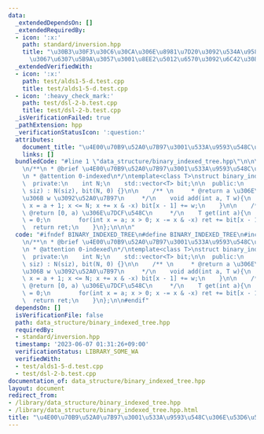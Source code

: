 ```yaml
---
data:
  _extendedDependsOn: []
  _extendedRequiredBy:
  - icon: ':x:'
    path: standard/inversion.hpp
    title: "\u30B3\u30F3\u30C6\u30CA\u306E\u8981\u7D20\u3092\u534A\u958B\u533A\u9593\
      \u3067\u6307\u5B9A\u3057\u3001\u8EE2\u5012\u6570\u3092\u6C42\u3081\u308B"
  _extendedVerifiedWith:
  - icon: ':x:'
    path: test/alds1-5-d.test.cpp
    title: test/alds1-5-d.test.cpp
  - icon: ':heavy_check_mark:'
    path: test/dsl-2-b.test.cpp
    title: test/dsl-2-b.test.cpp
  _isVerificationFailed: true
  _pathExtension: hpp
  _verificationStatusIcon: ':question:'
  attributes:
    document_title: "\u4E00\u70B9\u52A0\u7B97\u3001\u533A\u9593\u548C\u306E\u53D6\u5F97"
    links: []
  bundledCode: "#line 1 \"data_structure/binary_indexed_tree.hpp\"\n\n\n#include <vector>\n\
    \n/**\n * @brief \u4E00\u70B9\u52A0\u7B97\u3001\u533A\u9593\u548C\u306E\u53D6\u5F97\
    \n * @attention 0-indexed\n*/\ntemplate<class T>\nstruct binary_indexed_tree{\n\
    \  private:\n    int N;\n    std::vector<T> bit;\n\n  public:\n    binary_indexed_tree(int\
    \ siz) : N(siz), bit(N, 0) {}\n\n    /** \n     * @return a \u306E\u4F4D\u7F6E\
    \u306B w \u3092\u52A0\u7B97\n     */\n    void add(int a, T w){\n        for(int\
    \ x = a + 1; x <= N; x += x & -x) bit[x - 1] += w;\n    }\n\n    /** \n     *\
    \ @return [0, a) \u306E\u7DCF\u548C\n     */\n    T get(int a){\n        T ret\
    \ = 0;\n        for(int x = a; x > 0; x -= x & -x) ret += bit[x - 1];\n      \
    \  return ret;\n    }\n};\n\n\n"
  code: "#ifndef BINARY_INDEXED_TREE\n#define BINARY_INDEXED_TREE\n#include <vector>\n\
    \n/**\n * @brief \u4E00\u70B9\u52A0\u7B97\u3001\u533A\u9593\u548C\u306E\u53D6\u5F97\
    \n * @attention 0-indexed\n*/\ntemplate<class T>\nstruct binary_indexed_tree{\n\
    \  private:\n    int N;\n    std::vector<T> bit;\n\n  public:\n    binary_indexed_tree(int\
    \ siz) : N(siz), bit(N, 0) {}\n\n    /** \n     * @return a \u306E\u4F4D\u7F6E\
    \u306B w \u3092\u52A0\u7B97\n     */\n    void add(int a, T w){\n        for(int\
    \ x = a + 1; x <= N; x += x & -x) bit[x - 1] += w;\n    }\n\n    /** \n     *\
    \ @return [0, a) \u306E\u7DCF\u548C\n     */\n    T get(int a){\n        T ret\
    \ = 0;\n        for(int x = a; x > 0; x -= x & -x) ret += bit[x - 1];\n      \
    \  return ret;\n    }\n};\n\n#endif"
  dependsOn: []
  isVerificationFile: false
  path: data_structure/binary_indexed_tree.hpp
  requiredBy:
  - standard/inversion.hpp
  timestamp: '2023-06-07 01:31:26+09:00'
  verificationStatus: LIBRARY_SOME_WA
  verifiedWith:
  - test/alds1-5-d.test.cpp
  - test/dsl-2-b.test.cpp
documentation_of: data_structure/binary_indexed_tree.hpp
layout: document
redirect_from:
- /library/data_structure/binary_indexed_tree.hpp
- /library/data_structure/binary_indexed_tree.hpp.html
title: "\u4E00\u70B9\u52A0\u7B97\u3001\u533A\u9593\u548C\u306E\u53D6\u5F97"
---
```

